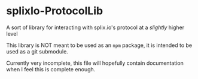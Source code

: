 # splixIo-ProtocolLib
A sort of library for interacting with splix.io's protocol at a *slightly* higher level

This library is NOT meant to be used as an `npm` package, it is intended to be used as a git submodule. 

Currently very incomplete, this file will hopefully contain documentation when I feel this is complete enough. 
